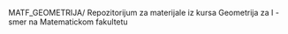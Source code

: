 MATF_GEOMETRIJA/
Repozitorijum za materijale iz kursa Geometrija za I - smer na Matematickom fakultetu
